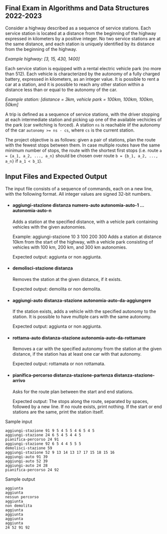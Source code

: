 ## Final Exam in Algorithms and Data Structures 2022-2023
Consider a highway described as a sequence of service stations. Each service station is located at a distance from the beginning of the highway expressed in kilometers by a positive integer. No two service stations are at the same distance, and each station is uniquely identified by its distance from the beginning of the highway.

_Example highway: [3, 15, 430, 1400]_

Each service station is equipped with a rental electric vehicle park (no more than 512). Each vehicle is characterized by the autonomy of a fully charged battery, expressed in kilometers, as an integer value. It is possible to rent a car at a station, and it is possible to reach any other station within a distance less than or equal to the autonomy of the car.

_Example station: [distance = 3km, vehicle park = 100km, 100km, 100km, 50km]_

A trip is defined as a sequence of service stations, with the driver stopping at each intermediate station and picking up one of the available vechicles of the park (car switching is forced). A station `ns` is reachable iif the autonomy of the car `autonomy >= ns - cs`, where `cs` is the current station.

The project objective is as follows: given a pair of stations, plan the route with the fewest stops between them. In case multiple routes have the same minimum number of stops, the route with the shortest first stops (i.e. route `a = {a_1, a_2, ..., a_n}` should be chosen over route `b = {b_1, a_2, ..., a_n}` if `a_1 < b_1`).


## Input Files and Expected Output
The input file consists of a sequence of commands, each on a new line, with the following format. All integer values are signed 32-bit numbers.

* #### aggiungi-stazione distanza numero-auto autonomia-auto-1 ... autonomia-auto-n 
  Adds a station at the specified distance, with a vehicle park containing vehicles with the given autonomies.

  Example:
  aggiungi-stazione 10 3 100 200 300
  Adds a station at distance 10km from the start of the highway, with a vehicle park consisting of vehicles with 100 km, 200 km, and 300 km autonomies.

  Expected output: aggiunta or non aggiunta.

* #### demolisci-stazione distanza
  Removes the station at the given distance, if it exists.

  Expected output: demolita or non demolita.

* #### aggiungi-auto distanza-stazione autonomia-auto-da-aggiungere
  If the station exists, adds a vehicle with the specified autonomy to the station. It is possible to have multiple cars with the same autonomy.

  Expected output: aggiunta or non aggiunta.

* #### rottama-auto distanza-stazione autonomia-auto-da-rottamare
  Removes a car with the specified autonomy from the station at the given distance, if the station has at least one car with that autonomy.

  Expected output: rottamata or non rottamata.

* #### pianifica-percorso distanza-stazione-partenza distanza-stazione-arrivo
   Asks for the route plan between the start and end stations.

  Expected output: The stops along the route, separated by spaces, followed by a new line. If no route exists, print nothing. If the start or end stations are the same, print the station itself.


Sample input
```
aggiungi-stazione 91 9 5 4 5 5 4 6 5 4 5
aggiungi-stazione 24 6 5 4 5 4 4 5
pianifica-percorso 24 91
aggiungi-stazione 92 6 5 4 4 5 5 5
demolisci-stazione 59
aggiungi-stazione 52 9 13 14 13 17 17 15 18 15 16
aggiungi-auto 91 39
aggiungi-auto 52 39
aggiungi-auto 24 28
pianifica-percorso 24 92
```

Sample output
```
aggiunta
aggiunta
nessun percorso
aggiunta
non demolita
aggiunta
aggiunta
aggiunta
aggiunta
24 52 91 92
```
